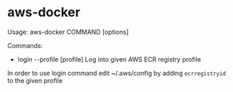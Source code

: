 # aws-docker

Usage: aws-docker COMMAND [options]

Commands:
* login --profile [profile] Log into given AWS ECR registry profile




In order to use login command edit ~/.aws/config by adding ```ecrregistryid``` to the given profile

